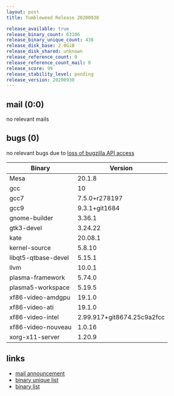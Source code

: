 ```yaml
---
layout: post
title: Tumbleweed Release 20200930

release_available: true
release_binary_count: 63106
release_binary_unique_count: 438
release_disk_base: 2.0GiB
release_disk_shared: unknown
release_reference_count: 0
release_reference_count_mail: 0
release_score: 99
release_stability_level: pending
release_version: 20200930
---
```


## mail (0:0)

no relevant mails

## bugs (0)

<!--more-->

no relevant bugs due to [loss of bugzilla API access](https://bugzilla.opensuse.org/show_bug.cgi?id=1157722)

Binary | Version
--- | ---
Mesa | 20.1.8
gcc | 10
gcc7 | 7.5.0+r278197
gcc9 | 9.3.1+git1684
gnome-builder | 3.36.1
gtk3-devel | 3.24.22
kate | 20.08.1
kernel-source | 5.8.10
libqt5-qtbase-devel | 5.15.1
llvm | 10.0.1
plasma-framework | 5.74.0
plasma5-workspace | 5.19.5
xf86-video-amdgpu | 19.1.0
xf86-video-ati | 19.1.0
xf86-video-intel | 2.99.917+git8674.25c9a2fcc
xf86-video-nouveau | 1.0.16
xorg-x11-server | 1.20.9

## links

- [mail announcement](https://lists.opensuse.org/opensuse-factory/2020-10/msg00005.html)
- [binary unique list](http://download.opensuse.org/history/20200930/rpm.unique.list)
- [binary list](http://download.opensuse.org/history/20200930/rpm.list)
